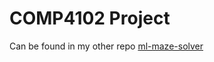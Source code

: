 # COMP4102 Project

Can be found in my other repo [ml-maze-solver](https://github.com/va9id/ml-maze-solver)